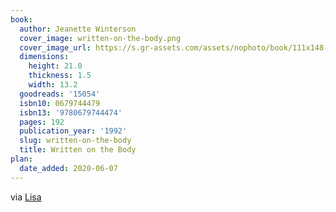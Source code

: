 ```yaml
---
book:
  author: Jeanette Winterson
  cover_image: written-on-the-body.png
  cover_image_url: https://s.gr-assets.com/assets/nophoto/book/111x148-bcc042a9c91a29c1d680899eff700a03.png
  dimensions:
    height: 21.0
    thickness: 1.5
    width: 13.2
  goodreads: '15054'
  isbn10: 0679744479
  isbn13: '9780679744474'
  pages: 192
  publication_year: '1992'
  slug: written-on-the-body
  title: Written on the Body
plan:
  date_added: 2020-06-07
---
```


via [Lisa](https://notebook.lisamcnulty.co.uk/2020/05/31/may-reading/)
